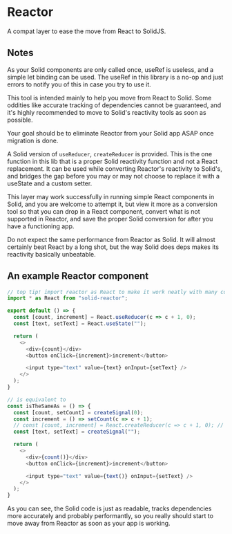 # Reactor

A compat layer to ease the move from React to SolidJS.

## Notes

As your Solid components are only called once, useRef is useless, and a simple let binding can be used.
The useRef in this library is a no-op and just errors to notify you of this in case you try to use it.

This tool is intended mainly to help you move from React to Solid.
Some oddities like accurate tracking of dependencies cannot be guaranteed,
and it's highly recommended to move to Solid's reactivity tools as soon as possible.

Your goal should be to eliminate Reactor from your Solid app ASAP once migration is done.

A Solid version of `useReducer`, `createReducer` is provided.
This is the one function in this lib that is a proper Solid reactivity function and not a React replacement.
It can be used while converting Reactor's reactivity to Solid's,
and bridges the gap before you may or may not choose to replace it with a useState and a custom setter.

This layer may work successfully in running simple React components in Solid, and you are welcome to attempt it,
but view it more as a conversion tool so that you can drop in a React component,
convert what is not supported in Reactor, and save the proper Solid conversion for after you have a functioning app.

Do not expect the same performance from Reactor as Solid.
It will almost certainly beat React by a long shot, but the way Solid does deps makes its reactivity basically unbeatable.

## An example Reactor component
```js
// top tip! import reactor as React to make it work neatly with many components that will expect that global to exist
import * as React from "solid-reactor";

export default () => {
  const [count, increment] = React.useReducer(c => c + 1, 0);
  const [text, setText] = React.useState("");

  return (
    <>
      <div>{count}</div>
      <button onClick={increment}>increment</button>

      <input type="text" value={text} onInput={setText} />
    </>
  );
}

// is equivalent to
const isTheSameAs = () => {
  const [count, setCount] = createSignal(0);
  const increment = () => setCount(c => c + 1);
  // const [count, increment] = React.createReducer(c => c + 1, 0); // if you prefer
  const [text, setText] = createSignal("");

  return (
    <>
      <div>{count()}</div>
      <button onClick={increment}>increment</button>

      <input type="text" value={text()} onInput={setText} />
    </>
  );
}
```

As you can see, the Solid code is just as readable, tracks dependencies more accurately and probably performantly,
so you really should start to move away from Reactor as soon as your app is working.
